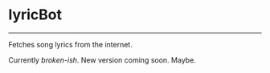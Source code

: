 # lyricBot
---
Fetches song lyrics from the internet.

Currently *broken-ish*. New version coming soon. Maybe.

